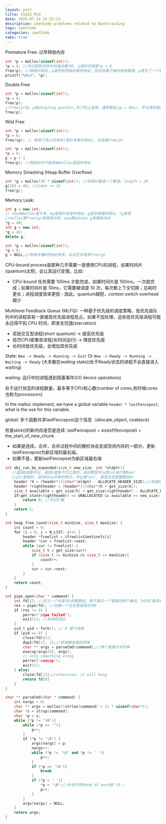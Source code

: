```yaml
---
layout: post
title: CS252 Mid
date: 2025-07-19 15:32:13
description: LeetCode problems related to Backtracking
tags: LeetCode
categories: LeetCode
tabs: true
---
```

Premature Free: 过早释放内存
```C++
int *p = malloc(sizeof(int));
*p = 6; //将分配到内存中的值设置为6, p指针的值是*p = 6
free(p); //释放内存后，p虽然依然指向那块地址，但内存属于操作系统管理，p成为了一个悬空指针(dangling pointer)，不是free(*p)，因为p是指存储的地址，*p是p存储的地址里保存的值
printf("%d\n", *p);
```

Double Free
```C++
int *p = malloc(sizeof(int));
*p = 6;
free(p);
//free(p)后，p是dangling pointer,为了防止滥用，通常要加上p = NULL，手动清空指针
free(p);
```

Wild Free
```C++
int *p = malloc(sizeof(int));
*p = 6;
free(&p); // 释放了栈上的地址(指针本身的地址)，应该是free(p)
```

```C++
int *p = malloc(sizeof(int));
*p = 6;
p = p + 1
free(p); //释放的并不是原始malloc返回的地址
```

Memory Smashing (Heap Buffer Overflow)
```C++
int *g = malloc(20 * sizeof(int)); //将指针看成一个数组，length = 20
g[20] = 40; //index <= 19
free(g);
```

Memory Leak:
```C++
int g = new int;
// new和malloc差不多，&g是指针本身的地址，g是存储值的地址，*g是值
//malloc靠free(g)来释放内存，new靠delete g来释放内存
*g = 40;
int g = new int;
*g = 41;
delete g;
```
```C++
int *g = malloc(sizeof(int));
*g = 6;
g = NULL;//原来存储6的地址丢失，永远无法有效free(g)
```

CPU-bound process是那种几乎需要一直使用CPU的进程，如果时间片(quantum)太短，会让其运行变慢。比如:
- CPU-bound 任务需要 100ms 才能完成，如果时间片是 100ms，一次就完成；如果时间片是 10ms，它需要被调度 10 次，每次都上下文切换；总耗时更长；进程调度效率更低 - 因此，quantum越短，context switch overhead越少

Multilevel Feedback Queue (MLFQ): 一种基于优先级的调度策略，低优先级队列中的进程容易一直被高优先级进程抢占，如果不加处理，这些低优先级进程可能永远得不到 CPU 时间，即发生饥饿(starvation)
- 奖励交互型进程(short quantum) -> 提高优先级
- 惩罚CPU密集型进程(长时间运行) -> 降低优先级
- 长时间低优先级，会增加其优先级

State: `New -> Ready -> Running -> Exit` Or `New -> Ready -> Running -> Waiting -> Ready` (大多数在waiting state)(处于Ready状态的进程不会直接进入waiting)

waiting: 运行中的进程遇到阻塞事件(I/O device operations)

处于运行状态的进程数量，最多等于CPU核心数(number of cores,有时候cores也称为processors)

In the malloc implement, we have a global variable `header * lastFencepost`, what is the use for this variable.

global: 多个函数共享lastFencepost这个信息（allocate_object, coalesce）

检查sbrk()的新内存是否是连续: lastFencepost + sizeof(fencepost) = the_start_of_new_chunk
- 如果是连续，合并，合并过程中间的栅栏块会变成空闲内存的一部分，更新lastFencepost为新区域的最右端。
- 如果不是，更新lastFencepost为新区域最右端

```C++
int obj_can_be_expanded(size_t new_size, int *oldptr){
   //返回0就是可以，返回1就是不行之类的，返回类型可以用int来代替bool
   //ptr是指针，指向data开始的地方，所以是*ptr, 类型应该是整数指针 
    header *h = (header*)((char*)oldptr - ALLOCATE_HEADER_SIZE);//知道指向data的ptr，如何找h
    header *rightheader = (header*)((char*)h + get_size(h));
    size_t available = get_size(h) + get_size(rightheader) - ALLOCATE_HEDAER_SIZE;
    if(get_state(rightheader) == UNALLOCATED && available >= new_size) {
        return 0; //可以扩展
    }
    return 1;
}
```


```C++
int heap_free_count(size_t minSize, size_t maxSize) {
    int count = 0;
    for (i = 0; i < N_LIST; i++) {
        header *freelist = &freelistSentinels[i]
        header *cur = freelist->next;
        while (cur != freelist) {
            size_t t = get_size(curr)
            if (size_t >= minSize && size_t <= maxSize){
                count++;
            }
            cur = cur->next;
        }
    }
    return count;
}
```


```C++
int pipe_open(char * command) {
    int fd[2]; //定义一个长度为2的整数组，用于表示一个管道的两个端点，fd[0]是读端，fd[1]是写端
    res = pipe(fd); //创建一个无名管道成功为0
    if (res != 0) {
        perror('pipe failed');
        exit(1); //异常而退出
    }
    pid_t pid = fork(); // 0 是子进程
    if (pid == 0) {
        close(fd[0]);
        dup2(fd[1], 1);//标准输出指向写端
        char ** args = parseCmd(command);//两个星表示字符串
        execvp(args[0], args);
        // only something wrong
        perror('execvp');
        exit(1);
    } else{
        close(fd[1]);//otherwise, it will hang
        return fd[0]
    }
}

char ** parseCmd(char * command) {
    int nargs = 0;
    char ** args = malloc((strlen(command) + 1) * sizeof(char*));
    char *s = strup(command);
    char *p = s;
    while (*p != '\0'){
        while (*p == ''){
            p++;
        }
        if (*p != '\0') {
            args[nargs] = p;
            nargs++;
            while (*p != '\0' and *p != ' '){
                p++;
            }
            if (*p == '\0'){
                break
            }
            if (*p = ' '){
                *p = '\0';//命令行中的end of word是'\0';
                p++;
            }
        }
        args[nargs] = NULL;
    }
    return args;
}
```

